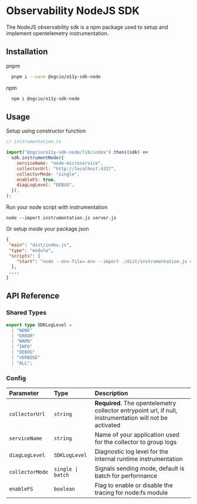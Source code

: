 # Observability NodeJS SDK

The NodeJS observability sdk is a npm package used to setup and implement opentelemetry instrumentation.

## Installation

pnpm

```bash
  pnpm i --save @ogcio/o11y-sdk-node
```

npm

```bash
  npm i @ogcio/o11y-sdk-node
```

## Usage

Setup using constructor function

```javascript
// instrumentation.ts

import("@ogcio/o11y-sdk-node/lib/index").then((sdk) =>
  sdk.instrumentNode({
    serviceName: "node-microservice",
    collectorUrl: "http://localhost:4317",
    collectorMode: "single",
    enableFS: true,
    diagLogLevel: "DEBUG",
  }),
);
```

Run your node script with instrumentation

`node --import instrumentation.js server.js`

Or setup inside your package.json

```json
{
 "main": "dist/index.js",
 "type": "module",
 "scripts": {
    "start": "node --env-file=.env --import ./dist/instrumentation.js dist/index.js",
  },
 ....
}
```

## API Reference

### Shared Types

```ts
export type SDKLogLevel =
  | "NONE"
  | "ERROR"
  | "WARN"
  | "INFO"
  | "DEBUG"
  | "VERBOSE"
  | "ALL";
```

### Config

| Parameter       | Type              | Description                                                                                              |
| :-------------- | :---------------- | :------------------------------------------------------------------------------------------------------- |
| `collectorUrl`  | `string`          | **Required**. The opentelemetry collector entrypoint url, if null, instrumentation will not be activated |
| `serviceName`   | `string`          | Name of your application used for the collector to group logs                                            |
| `diagLogLevel`  | `SDKLogLevel`     | Diagnostic log level for the internal runtime instrumentation                                            |
| `collectorMode` | `single \| batch` | Signals sending mode, default is batch for performance                                                   |
| `enableFS`      | `boolean`         | Flag to enable or disable the tracing for node:fs module                                                 |
